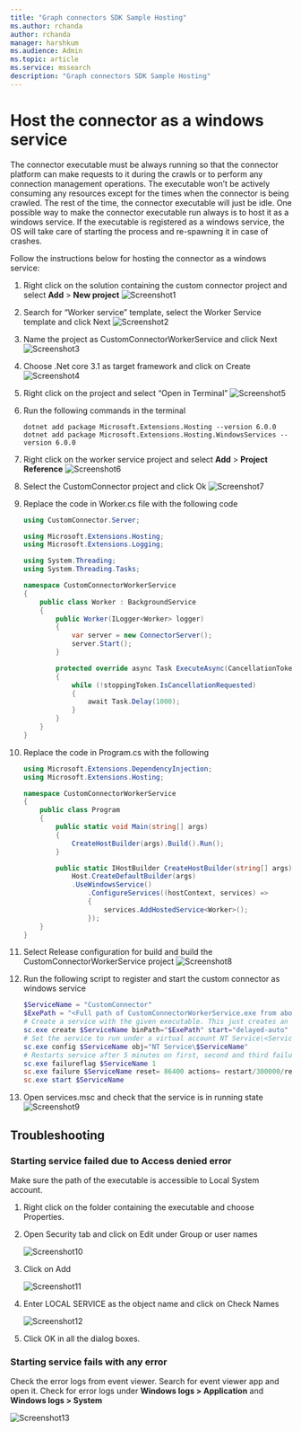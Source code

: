 ```yaml
---
title: "Graph connectors SDK Sample Hosting"
ms.author: rchanda
author: rchanda
manager: harshkum
ms.audience: Admin
ms.topic: article
ms.service: mssearch
description: "Graph connectors SDK Sample Hosting"
---
```


# Host the connector as a windows service

The connector executable must be always running so that the connector platform can make requests to it during the crawls or to perform any connection management operations. The executable won’t be actively consuming any resources except for the times when the connector is being crawled. The rest of the time, the connector executable will just be idle.
One possible way to make the connector executable run always is to host it as a windows service. If the executable is registered as a windows service, the OS will take care of starting the process and re-spawning it in case of crashes.

Follow the instructions below for hosting the connector as a windows service:

1. Right click on the solution containing the custom connector project and select **Add** > **New project**
    ![Screenshot1](media/connectors-sdk/service1.png)

2. Search for “Worker service” template, select the Worker Service template and click Next
    ![Screenshot2](media/connectors-sdk/service2.png)

3. Name the project as CustomConnectorWorkerService and click Next
    ![Screenshot3](media/connectors-sdk/service3.png)

4. Choose .Net core 3.1 as target framework and click on Create
    ![Screenshot4](media/connectors-sdk/service4.png)

5. Right click on the project and select “Open in Terminal”
    ![Screenshot5](media/connectors-sdk/service5.png)

6. Run the following commands in the terminal

    ```dotnetcli
    dotnet add package Microsoft.Extensions.Hosting --version 6.0.0
    dotnet add package Microsoft.Extensions.Hosting.WindowsServices --version 6.0.0

    ```

7. Right click on the worker service project and select **Add** > **Project Reference**
     ![Screenshot6](media/connectors-sdk/service6.png)

8. Select the CustomConnector project and click Ok
    ![Screenshot7](media/connectors-sdk/service7.png)

9. Replace the code in Worker.cs file with the following code

    ```csharp
    using CustomConnector.Server;
    
    using Microsoft.Extensions.Hosting;
    using Microsoft.Extensions.Logging;
    
    using System.Threading;
    using System.Threading.Tasks;
    
    namespace CustomConnectorWorkerService
    {
        public class Worker : BackgroundService
        {
            public Worker(ILogger<Worker> logger)
            {
                var server = new ConnectorServer();
                server.Start();
            }
    
            protected override async Task ExecuteAsync(CancellationToken stoppingToken)
            {
                while (!stoppingToken.IsCancellationRequested)
                {
                    await Task.Delay(1000);
                }
            }
        }
    }

    ```

10. Replace the code in Program.cs with the following

    ```csharp
    using Microsoft.Extensions.DependencyInjection;
    using Microsoft.Extensions.Hosting;
    
    namespace CustomConnectorWorkerService
    {
        public class Program
        {
            public static void Main(string[] args)
            {
                CreateHostBuilder(args).Build().Run();
            }
    
            public static IHostBuilder CreateHostBuilder(string[] args) =>
                Host.CreateDefaultBuilder(args)
                .UseWindowsService()
                    .ConfigureServices((hostContext, services) =>
                    {
                        services.AddHostedService<Worker>();
                    });
        }
    }

    ```

11. Select Release configuration for build and build the CustomConnectorWorkerService project
    ![Screenshot8](media/connectors-sdk/service8.png)

12. Run the following script to register and start the custom connector as windows service

    ```powershell
    $ServiceName = "CustomConnector"
    $ExePath = "<Full path of CustomConnectorWorkerService.exe from above build>"
    # Create a service with the given executable. This just creates an entry for this service.
    sc.exe create $ServiceName binPath="$ExePath" start="delayed-auto"
    # Set the service to run under a virtual account NT Service\<ServiceName>. Optionally skip this step to run the service under LOCAL SERVICE account
    sc.exe config $ServiceName obj="NT Service\$ServiceName"
    # Restarts service after 5 minutes on first, second and third failures and resets error after 1 day
    sc.exe failureflag $ServiceName 1
    sc.exe failure $ServiceName reset= 86400 actions= restart/300000/restart/300000/restart/300000
    sc.exe start $ServiceName

    ```

13. Open services.msc and check that the service is in running state
    ![Screenshot9](media/connectors-sdk/service9.png)

## Troubleshooting

### Starting service failed due to Access denied error

Make sure the path of the executable is accessible to Local System account.

1. Right click on the folder containing the executable and choose Properties.

2. Open Security tab and click on Edit under Group or user names

    ![Screenshot10](media/connectors-sdk/troubleshoot1.png)

3. Click on Add

   ![Screenshot11](media/connectors-sdk/troubleshoot2.png)

4. Enter LOCAL SERVICE as the object name and click on Check Names

    ![Screenshot12](media/connectors-sdk/troubleshoot3.png)

5. Click OK in all the dialog boxes.

### Starting service fails with any error

Check the error logs from event viewer. Search for event viewer app and open it. Check for error logs under **Windows logs > Application** and **Windows logs > System**

![Screenshot13](media/connectors-sdk/troubleshoot4.png)
